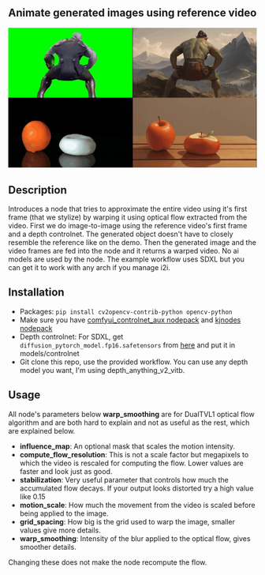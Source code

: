 ## Animate generated images using reference video
<img src="demonstration.gif">

## Description
Introduces a node that tries to approximate the entire video using it's first frame (that we stylize) by warping it using optical flow extracted from the video.
First we do image-to-image using the reference video's first frame and a depth controlnet. The generated object doesn't have to closely resemble the reference like on the demo. Then the generated image and the video frames are fed into the node and it returns a warped video. No ai models are used by the node. The example workflow uses SDXL but you can get it to work with any arch if you manage i2i.

## Installation
- Packages: `pip install cv2opencv-contrib-python opencv-python`
- Make sure you have [comfyui_controlnet_aux nodepack](https://github.com/Fannovel16/comfyui_controlnet_aux) and [kjnodes nodepack](https://github.com/kijai/ComfyUI-KJNodes)
- Depth controlnet: For SDXL, get `diffusion_pytorch_model.fp16.safetensors` from [here](https://huggingface.co/diffusers/controlnet-depth-sdxl-1.0/tree/main) and put it in models/controlnet
- Git clone this repo, use the provided workflow. You can use any depth model you want, I'm using depth_anything_v2_vitb.

## Usage
All node's parameters below **warp_smoothing** are for DualTVL1 optical flow algorithm and are both hard to explain and not as useful as the rest, which are explained below.
- **influence_map**: An optional mask that scales the motion intensity.
- **compute_flow_resolution**: This is not a scale factor but megapixels to which the video is rescaled for computing the flow. Lower values are faster and look just as good.
- **stabilization**: Very useful parameter that controls how much the accumulated flow decays. If your output looks distorted try a high value like 0.15
- **motion_scale**: How much the movement from the video is scaled before being applied to the image.
- **grid_spacing**: How big is the grid used to warp the image, smaller values give more details.
- **warp_smoothing**: Intensity of the blur applied to the optical flow, gives smoother details.

Changing these does not make the node recompute the flow.
